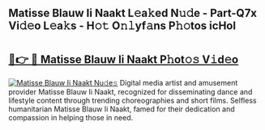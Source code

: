 ## Matisse Blauw Ii Naakt L𝚎a𝚔ed N𝚞𝚍e - Part-Q7x Vi𝚍𝚎o L𝚎a𝚔s - H𝚘𝚝 O𝚗𝚕yf𝚊ns P𝚑𝚘tos icHol

# <h2><a href="http://kf53yzg.oniu.top/?m=Matisse+Blauw+Ii+Naakt">🔗👉 🔴 Matisse Blauw Ii Naakt P𝚑ot𝚘𝚜 V𝚒d𝚎o</a></h2>

[![Matisse Blauw Ii Naakt Nu𝚍e𝚜](https://i.imgur.com/0qMVB7G.gif)](http://kf53yzg.oniu.top/?m=Matisse+Blauw+Ii+Naakt)
Digital media artist and amusement provider Matisse Blauw Ii Naakt, recognized for disseminating dance and lifestyle content through trending choreographies and short films. Selfless humanitarian Matisse Blauw Ii Naakt, famed for their dedication and compassion in helping those in need.  
